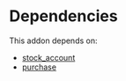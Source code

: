 # Dependencies

This addon depends on:

- [stock_account](../../odoo-bringout-oca-ocb-stock_account)
- [purchase](../../odoo-bringout-oca-ocb-purchase)
